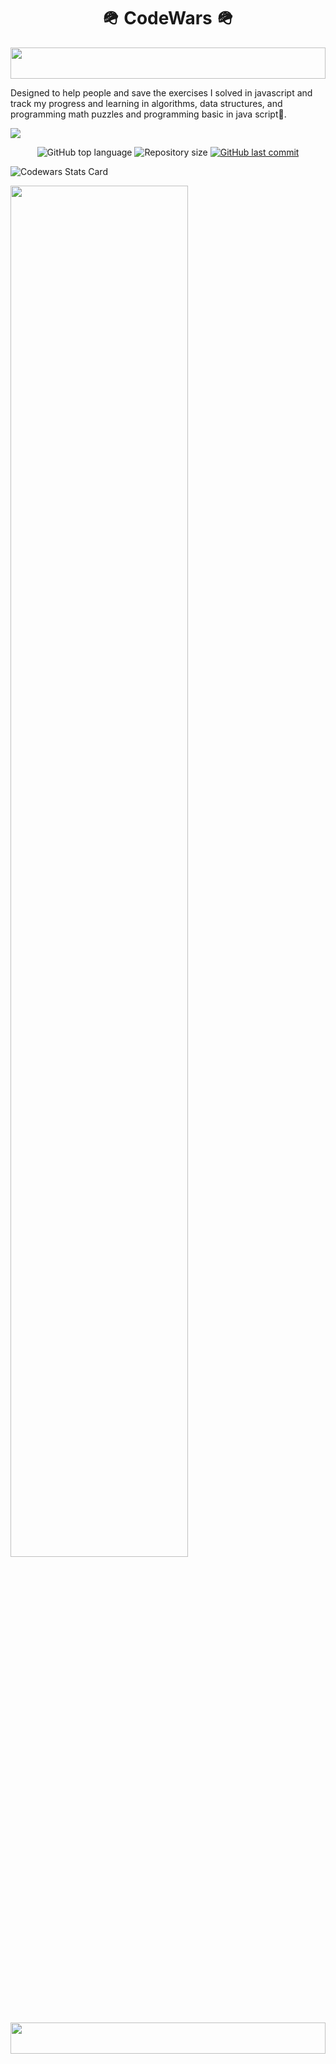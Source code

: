 <h1 align="center"> 🪖 CodeWars 🪖 </h1>

<img src="https://i.imgur.com/dBaSKWF.gif" height="50" width="100%">

Designed to help people and save the exercises I solved in javascript and track my progress and learning in algorithms, data structures, and programming math puzzles and programming basic in java script🤩.


![](https://img.shields.io/tokei/lines/github/lironmiz/codeWars?color=red&label=Lines%20of%20Code)

<p align="center">
  <img alt="GitHub top language" src="https://img.shields.io/github/languages/top/lironmiz/codeWars?color=04D361&labelColor=000000">
  
 <img alt="Repository size" src="https://img.shields.io/github/repo-size/lironmiz/codeWars?color=04D361&labelColor=000000">
  
  <a href="https://github.com/lironmiz/Link-Tree/commits/master">
    <img alt="GitHub last commit" src="https://img.shields.io/github/last-commit/lironmiz/codeWars?color=04D361&labelColor=000000">
  </a>
</p>

<p><img src="https://www.codewars.com/users/lironmiz/badges/large" alt="Codewars Stats Card"></p>

<img src="https://github.com/SP-XD/SP-XD/blob/main/images/dino_rounded.gif?raw=true" href="https://github.com/SP-XD" width="75%"/><br>

<img src="https://i.imgur.com/dBaSKWF.gif" height="50" width="100%">

